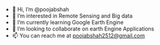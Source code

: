 - 👋 Hi, I’m @poojabshah
- 👀 I’m interested in Remote Sensing and Big data
- 🌱 I’m currently learning Google Earth Engine
- 💞️ I’m looking to collaborate on earth Engine Applications
- 📫 You can reach me at poojabshah2512@gmail.com

<!---
poojabshah/poojabshah is a ✨ special ✨ repository because its `README.md` (this file) appears on your GitHub profile.
You can click the Preview link to take a look at your changes.
--->
